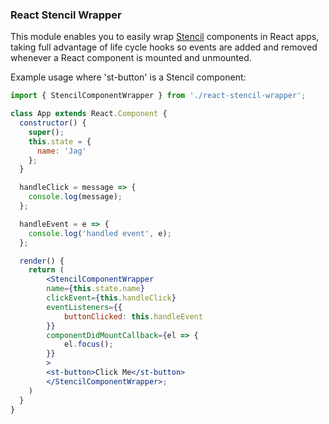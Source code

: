 ### React Stencil Wrapper

This module enables you to easily wrap [Stencil](https://stenciljs.com/) components in React apps, taking full advantage of life cycle hooks so events are added and removed whenever a React component is mounted and unmounted.

Example usage where 'st-button' is a Stencil component:

```jsx
import { StencilComponentWrapper } from './react-stencil-wrapper';

class App extends React.Component {
  constructor() {
    super();
    this.state = {
      name: 'Jag'
    };
  }

  handleClick = message => {
    console.log(message);
  };

  handleEvent = e => {
    console.log('handled event', e);
  };

  render() {
    return (
        <StencilComponentWrapper
        name={this.state.name}
        clickEvent={this.handleClick}
        eventListeners={{
            buttonClicked: this.handleEvent
        }}
        componentDidMountCallback={el => {
            el.focus();
        }}
        >
        <st-button>Click Me</st-button>
        </StencilComponentWrapper>;
    )
  }
}
```
